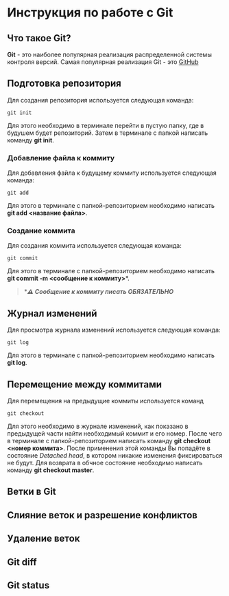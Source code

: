 # Инструкция по работе с Git

## Что такое Git?
**Git** - это наиболее популярная реализация распределенной системы контроля версий. Самая популярная реализация Git - это [GitHub](https://github.com/)

## Подготовка репозитория
Для создания репозитория используется следующая команда:

    git init
Для этого необходимо в терминале перейти в пустую папку, где в будушем будет репозиторий. Затем в терминале с папкой написать команду **git init**.

### Добавление файла к коммиту
Для добавления файла к будущему коммиту используется следующая команда:

    git add
Для этого в терминале с папкой-репозиторием необходимо написать **git add <название файла>**.

### Создание коммита
Для создания коммита используется следующая команда:

    git commit
Для этого в терминале с папкой-репозиторием необходимо написать **git commit -m <сообщение к коммиту>***.

> ****&#x26a0; Сообщение к коммиту писать ОБЯЗАТЕЛЬНО***


## Журнал изменений
Для просмотра журнала изменений используется следующая команда:

    git log
Для этого в терминале с папкой-репозиторием необходимо написать **git log**.

## Перемещение между коммитами
Для перемещения на предыдущие коммиты используется команд

    git checkout 
Для этого необходимо в журнале изменений, как показано в предыдущей части найти необходимый коммит и его номер. После чего в терминале с папкой-репозиторием написать команду **git checkout <номер коммита>**. После применения этой команды Вы попадёте в состояние *Detached head*, в котором никакие изменения фиксироваться не будут. Для возврата в обчное состояние необходимо написать команду **git checkout master**.
## Ветки в Git

## Слияние веток и разрешение конфликтов

## Удаление веток

## Git diff

## Git status